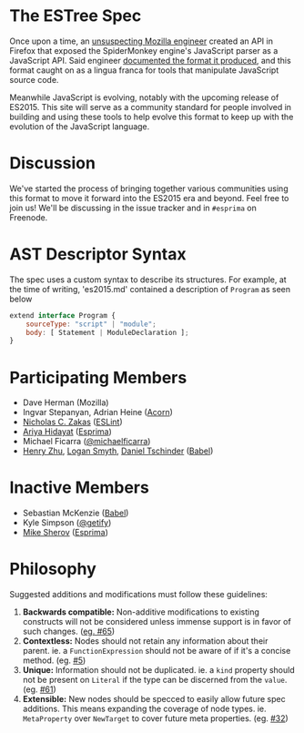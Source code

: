# The ESTree Spec

Once upon a time, an [unsuspecting Mozilla engineer](http://calculist.org) created an API in Firefox that exposed the SpiderMonkey engine's JavaScript parser as a JavaScript API. Said engineer [documented the format it produced](https://developer.mozilla.org/en-US/docs/Mozilla/Projects/SpiderMonkey/Parser_API), and this format caught on as a lingua franca for tools that manipulate JavaScript source code.

Meanwhile JavaScript is evolving, notably with the upcoming release of ES2015. This site will serve as a community standard for people involved in building and using these tools to help evolve this format to keep up with the evolution of the JavaScript language.

# Discussion

We've started the process of bringing together various communities using this format to move it forward into the ES2015 era and beyond. Feel free to join us! We'll be discussing in the issue tracker and in `#esprima` on Freenode.

# AST Descriptor Syntax

The spec uses a custom syntax to describe its structures.  For example, at the
time of writing, 'es2015.md' contained a description of `Program` as seen below

```js
extend interface Program {
    sourceType: "script" | "module";
    body: [ Statement | ModuleDeclaration ];
}
```

# Participating Members

* Dave Herman (Mozilla)
* Ingvar Stepanyan, Adrian Heine ([Acorn](https://github.com/acornjs/acorn))
* [Nicholas C. Zakas](https://github.com/nzakas) ([ESLint](https://github.com/eslint))
* [Ariya Hidayat](https://github.com/ariya) ([Esprima](https://github.com/jquery/esprima))
* Michael Ficarra ([@michaelficarra](https://github.com/michaelficarra))
* [Henry Zhu](https://github.com/hzoo), [Logan Smyth](https://github.com/loganfsmyth), [Daniel Tschinder](https://github.com/danez) ([Babel](https://github.com/babel))

# Inactive Members

* Sebastian McKenzie ([Babel](https://github.com/babel/babel))
* Kyle Simpson ([@getify](https://github.com/getify))
* [Mike Sherov](https://github.com/mikesherov) ([Esprima](https://github.com/jquery/esprima))

# Philosophy

Suggested additions and modifications must follow these guidelines:

1. **Backwards compatible:** Non-additive modifications to existing constructs will not be considered unless immense support is in favor of such changes. ([eg. #65](https://github.com/estree/estree/issues/65))
2. **Contextless:** Nodes should not retain any information about their parent. ie. a `FunctionExpression` should not be aware of if it's a concise method. (eg. [#5](https://github.com/estree/estree/issues/5))
3. **Unique:** Information should not be duplicated. ie. a `kind` property should not be present on `Literal` if the type can be discerned from the `value`. (eg. [#61](https://github.com/estree/estree/issues/61))
4. **Extensible:** New nodes should be specced to easily allow future spec additions. This means expanding the coverage of node types. ie. `MetaProperty` over `NewTarget` to cover future meta properties. (eg. [#32](https://github.com/estree/estree/pull/32))
